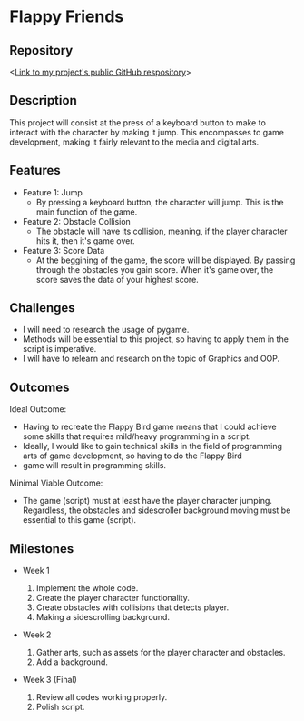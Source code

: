 # Flappy Friends

## Repository
<[Link to my project's public GitHub respository](https://github.com/DXLuis101/Flappy-Friend.git)>

## Description
This project will consist at the press of a keyboard button to make to interact with the character by making it jump. This encompasses to game development, making it fairly relevant to the media and digital arts.

## Features
- Feature 1: Jump
	- By pressing a keyboard button, the character will jump. This is the main function of the game.
- Feature 2: Obstacle Collision
	- The obstacle will have its collision, meaning, if the player character hits it, then it's game over.
- Feature 3: Score Data
	- At the beggining of the game, the score will be displayed. By passing through the obstacles you gain score. When it's game over, the score saves the data of your highest score.

## Challenges
- I will need to research the usage of pygame. 
- Methods will be essential to this project, so having to apply them in the script is imperative.
- I will have to relearn and research on the topic of Graphics and OOP.

## Outcomes
Ideal Outcome:
- Having to recreate the Flappy Bird game means that I could achieve some skills that requires mild/heavy programming in a script.
- Ideally, I would like to gain technical skills in the field of programming arts of game development, so having to do the Flappy Bird
- game will result in programming skills.

Minimal Viable Outcome:
- The game (script) must at least have the player character jumping. Regardless, the obstacles and sidescroller background moving must be essential to this game (script).

## Milestones

- Week 1
  1. Implement the whole code.
  2. Create the player character functionality.
  3. Create obstacles with collisions that detects player.
  4. Making a sidescrolling background.

- Week 2
  1. Gather arts, such as assets for the player character and obstacles.
  2. Add a background.

- Week 3 (Final)
  1. Review all codes working properly.
  2. Polish script.
